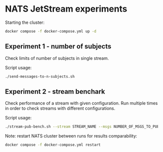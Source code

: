 # NATS JetStream experiments

Starting the cluster:

```bash
docker compose -f docker-compose.yml up -d
```

## Experiment 1 - number of subjects

Check limits of number of subjects in single stream.

Script usage:
```bash
./send-messages-to-n-subjects.sh
```

## Experiment 2 - stream benchark

Check performance of a stream with given configuration.
Run multiple times in order to check streams with different configurations.

Script usage:
```bash
./stream-pub-bench.sh --stream STREAM_NAME --msgs NUMBER_OF_MSGS_TO_PUBLISH
```

Note: restart NATS cluster between runs for results comparability:
```bash
docker compose -f docker-compose.yml restart
```